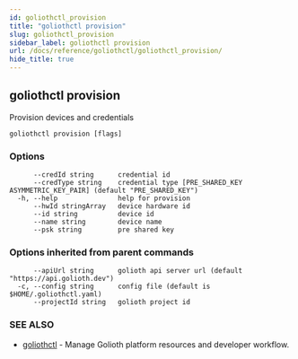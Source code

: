 ```yaml
---
id: goliothctl_provision
title: "goliothctl provision"
slug: goliothctl_provision
sidebar_label: goliothctl provision
url: /docs/reference/goliothctl/goliothctl_provision/
hide_title: true
---
```

## goliothctl provision

Provision devices and credentials

```
goliothctl provision [flags]
```

### Options

```
      --credId string      credential id
      --credType string    credential type [PRE_SHARED_KEY ASYMMETRIC_KEY_PAIR] (default "PRE_SHARED_KEY")
  -h, --help               help for provision
      --hwId stringArray   device hardware id
      --id string          device id
      --name string        device name
      --psk string         pre shared key
```

### Options inherited from parent commands

```
      --apiUrl string      golioth api server url (default "https://api.golioth.dev")
  -c, --config string      config file (default is $HOME/.goliothctl.yaml)
      --projectId string   golioth project id
```

### SEE ALSO

* [goliothctl](/docs/reference/goliothctl/goliothctl/)	 - Manage Golioth platform resources and developer workflow.

